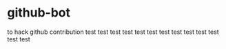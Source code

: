 # github-bot
to hack github contribution
test 
test 
test 
test 
test 
test 
test 
test 
test 
test 
test 
test 
test 
